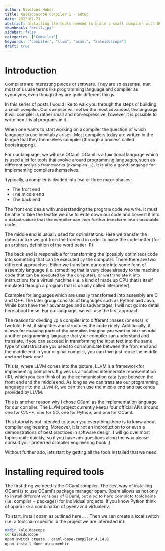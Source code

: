 ```yaml
--- 
author: Nikolaus Huber
title: Kaleidoscope Compiler 1 - Setup 
date: 2022-07-21 
abstract: Installing the tools needed to build a small compiler with OCaml and LLVM.  
thumbnail: "drill.jpg"
sidebar: false 
categories: ["Compiler"]
keywords: ["compiler", "llvm", "ocaml", "kaleidoscope"]
draft: true 
---
```


# Introduction 

Compilers are interesting pieces of software. They are so essential, that most of us 
use terms like programming language and compiler as synonyms, even though they 
are quite different things. 

In this series of posts I would like to walk you through the steps of building a small 
compiler. Our compiler will not be the most advanced, the language it will compiler is 
rather small and non-expressive, however it is possible to write non-trivial programs in it. 

When one wants to start working on a compiler the question of which language to use inevitably arises. 
Most compilers today are written in the langue that they themselves compiler (through a process called 
bootstrapping). 

For our language, we will use OCaml. OCaml is a functional language which is used a lot for tools 
that evolve around programming languages, such as different analysis frameworks (examples ...). 
It is also a good language for implementing compilers themselves. 

Typically, a compiler is divided into two or three major phases:

- The front end
- The middle end 
- The back end 

The front end deals with understanding the program code we write. It must be able to 
take the textfile we use to write down our code and convert it into a datastructure that 
the compiler can then further transform into executable code. 

The middle end is usually used for optimizations. Here we transfer the datastructure we got 
from the frontend in order to make the code better (for an arbitrary definition of the word better :P) 

The back end is responsible for transforming the (possibly optimized) code into something that can be
executed by the computer. There there are two different approaches. Either we transform our code into 
some form of assembly language (i.e. something that is very close already to the machine code that can be 
executed by the computer), or we translate it into instructions for a virtual machine (i.e. a kind of made up 
CPU that is itself emulated through a program that is usually called interpreter). 

Examples for languages which are usually transformed into assembly are C and C++. The later group 
consists of langauges such as Python and Java. While both have their advantages and disadvantages, I will 
not go into detail here about these. For our language, we will use the first approach. 

The reason for dividing up a compiler into different phases (or ends) is twofold. First, it simplifies and structures 
the code nicely. Additionally, it allows for reusuing parts of the compiler. Imagine you want to later on add another 
programming language that your compiler can understand and translate. If you can succeed in transforming the input 
text into the same type of datastructure you used to communicate between the front end and the middle end in your original
compiler, you can then just reuse the middle end and back end! 

This is, where LLVM comes into the picture. LLVM is a framework for implementing compilers. It gives us a socalled intermediate 
representation (IR), which you can think of as the communication data type between the front end and the middle end. As long as 
we can translate our programming language into the LLVM IR, we can then use the middle end and backends provided by LLVM. 

This is another reason why I chose OCaml as the implementation language for our compiler. The LLVM project currently keeps 
four official APIs around, one for C/C++, one for GO, one for Python, and one for OCaml. 

This tutorial is not intended to teach you everything there is to know about compiler engineering. Moreover, 
it is not an indroduction to or even a demonstrations of best practices in software design. I will go over 
most topics quite quickly, so if you have any questions along the way please consult your preferred compiler engineering book :) 

Without further ado, lets start by getting all the tools installed that we need. 

# Installing required tools 

The first thing we need is the OCaml compiler. The best way of installing OCaml is to use OCaml's package manager opam.
Opam allows us not only to install different versions of OCaml, but also to have complete toolchains (i.e. compiler + packages) for 
individual projects. If you know Python think of opam like a combination of pyenv and virtualenv. 

To start, install opam as outlined here ... . 
Then we can create a local switch (i.e. a toolchain specific to the project we are interested in):

```bash 
mkdir kaleidoscope 
cd kaleidoscope 
opam switch create . ocaml-base-compiler.4.14.0
opam install dune utop menhir 
```

